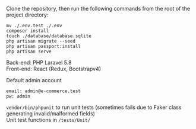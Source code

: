 Clone the repository, then run the following commands from the root of the project directory:

```
mv ./.env.test ./.env
composer install
touch ./database/database.sqlite
php artisan migrate --seed
php artisan passport:install
php artisan serve
```

Back-end: PHP Laravel 5.8  
Front-end: React (Redux, Bootstrapv4)  
  
Default admin account</b>
```
email: admin@e-commerce.test
pw: admin
```

```vendor/bin/phpunit``` to run unit tests (sometimes fails due to Faker class generating invalid/malformed fields)  
Unit test functions in ```/tests/Unit/```
